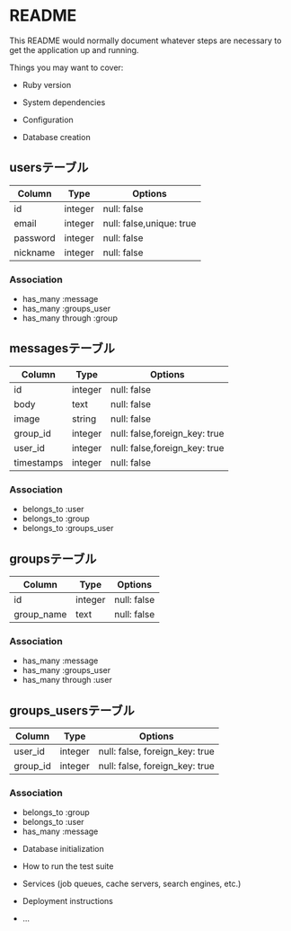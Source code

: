 # README

This README would normally document whatever steps are necessary to get the
application up and running.

Things you may want to cover:

* Ruby version

* System dependencies

* Configuration

* Database creation
## usersテーブル

|Column|Type|Options|
|------|----|-------|
|id|integer|null: false|
|email|integer|null: false,unique: true|
|password|integer|null: false|
|nickname|integer|null: false|

### Association
- has_many :message
- has_many :groups_user
- has_many through :group

## messagesテーブル

|Column|Type|Options|
|------|----|-------|
|id|integer|null: false|
|body|text|null: false|
|image|string|null: false|
|group_id|integer|null: false,foreign_key: true|
|user_id|integer|null: false,foreign_key: true|
|timestamps|integer|null: false|

### Association
- belongs_to :user
- belongs_to :group
- belongs_to :groups_user

## groupsテーブル

|Column|Type|Options|
|------|----|-------|
|id|integer|null: false|
|group_name|text|null: false|

### Association
- has_many :message
- has_many :groups_user
- has_many through :user


## groups_usersテーブル

|Column|Type|Options|
|------|----|-------|
|user_id|integer|null: false, foreign_key: true|
|group_id|integer|null: false, foreign_key: true|

### Association
- belongs_to :group
- belongs_to :user
- has_many :message
* Database initialization

* How to run the test suite

* Services (job queues, cache servers, search engines, etc.)

* Deployment instructions

* ...
